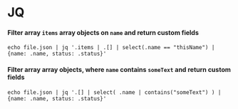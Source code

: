 # JQ

#### Filter array `items` array objects on `name` and return custom fields

```
echo file.json | jq '.items | .[] | select(.name == "thisName") | {name: .name, status: .status}'
```

#### Filter array array objects, where `name` contains `someText` and return custom fields

```
echo file.json | jq '.[] | select( .name | contains("someText") ) | {name: .name, status: .status}'
```
